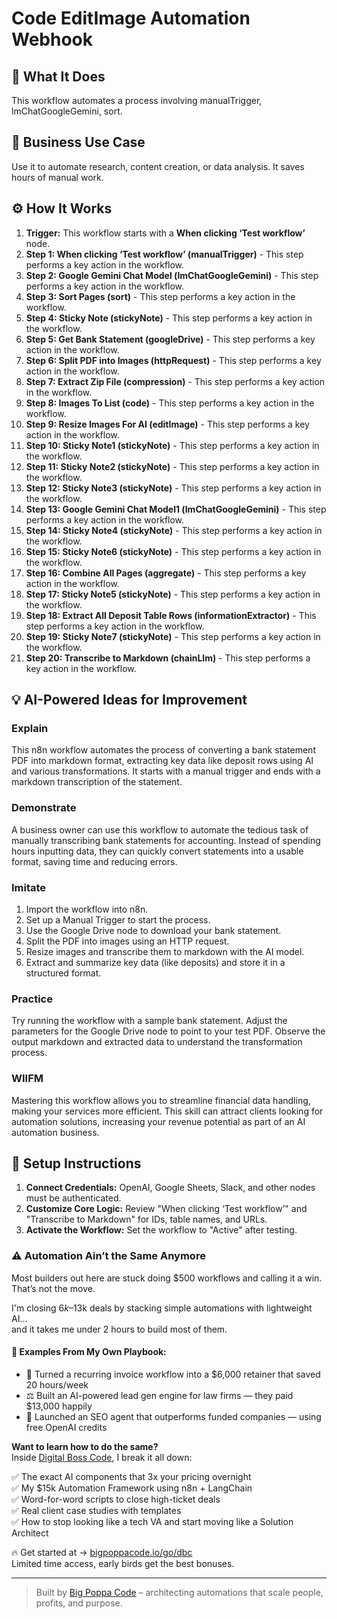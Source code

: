 # Code EditImage Automation Webhook

## 🚀 What It Does
This workflow automates a process involving manualTrigger, lmChatGoogleGemini, sort.

## 💼 Business Use Case
Use it to automate research, content creation, or data analysis. It saves hours of manual work.

## ⚙️ How It Works
1.  **Trigger:** This workflow starts with a **When clicking ‘Test workflow’** node.
2. **Step 1: When clicking ‘Test workflow’ (manualTrigger)** - This step performs a key action in the workflow.
3. **Step 2: Google Gemini Chat Model (lmChatGoogleGemini)** - This step performs a key action in the workflow.
4. **Step 3: Sort Pages (sort)** - This step performs a key action in the workflow.
5. **Step 4: Sticky Note (stickyNote)** - This step performs a key action in the workflow.
6. **Step 5: Get Bank Statement (googleDrive)** - This step performs a key action in the workflow.
7. **Step 6: Split PDF into Images (httpRequest)** - This step performs a key action in the workflow.
8. **Step 7: Extract Zip File (compression)** - This step performs a key action in the workflow.
9. **Step 8: Images To List (code)** - This step performs a key action in the workflow.
10. **Step 9: Resize Images For AI (editImage)** - This step performs a key action in the workflow.
11. **Step 10: Sticky Note1 (stickyNote)** - This step performs a key action in the workflow.
12. **Step 11: Sticky Note2 (stickyNote)** - This step performs a key action in the workflow.
13. **Step 12: Sticky Note3 (stickyNote)** - This step performs a key action in the workflow.
14. **Step 13: Google Gemini Chat Model1 (lmChatGoogleGemini)** - This step performs a key action in the workflow.
15. **Step 14: Sticky Note4 (stickyNote)** - This step performs a key action in the workflow.
16. **Step 15: Sticky Note6 (stickyNote)** - This step performs a key action in the workflow.
17. **Step 16: Combine All Pages (aggregate)** - This step performs a key action in the workflow.
18. **Step 17: Sticky Note5 (stickyNote)** - This step performs a key action in the workflow.
19. **Step 18: Extract All Deposit Table Rows (informationExtractor)** - This step performs a key action in the workflow.
20. **Step 19: Sticky Note7 (stickyNote)** - This step performs a key action in the workflow.
21. **Step 20: Transcribe to Markdown (chainLlm)** - This step performs a key action in the workflow.

## 💡 AI-Powered Ideas for Improvement
### Explain
This n8n workflow automates the process of converting a bank statement PDF into markdown format, extracting key data like deposit rows using AI and various transformations. It starts with a manual trigger and ends with a markdown transcription of the statement.

### Demonstrate
A business owner can use this workflow to automate the tedious task of manually transcribing bank statements for accounting. Instead of spending hours inputting data, they can quickly convert statements into a usable format, saving time and reducing errors.

### Imitate
1. Import the workflow into n8n.
2. Set up a Manual Trigger to start the process.
3. Use the Google Drive node to download your bank statement.
4. Split the PDF into images using an HTTP request.
5. Resize images and transcribe them to markdown with the AI model.
6. Extract and summarize key data (like deposits) and store it in a structured format.

### Practice
Try running the workflow with a sample bank statement. Adjust the parameters for the Google Drive node to point to your test PDF. Observe the output markdown and extracted data to understand the transformation process.

### WIIFM
Mastering this workflow allows you to streamline financial data handling, making your services more efficient. This skill can attract clients looking for automation solutions, increasing your revenue potential as part of an AI automation business.

## 🔧 Setup Instructions
1. **Connect Credentials:** OpenAI, Google Sheets, Slack, and other nodes must be authenticated.
2. **Customize Core Logic:** Review "When clicking ‘Test workflow’" and "Transcribe to Markdown" for IDs, table names, and URLs.
3. **Activate the Workflow:** Set the workflow to "Active" after testing.

### ⚠️ Automation Ain’t the Same Anymore

Most builders out here are stuck doing $500 workflows and calling it a win.  
That’s not the move.  

I'm closing $6k–$13k deals by stacking simple automations with lightweight AI...  
and it takes me under 2 hours to build most of them.

#### 🧠 Examples From My Own Playbook:
- 🔁 Turned a recurring invoice workflow into a $6,000 retainer that saved 20 hours/week  
- ⚖️ Built an AI-powered lead gen engine for law firms — they paid $13,000 happily  
- 🚀 Launched an SEO agent that outperforms funded companies — using free OpenAI credits  

**Want to learn how to do the same?**  
Inside [Digital Boss Code](https://bigpoppacode.io/go/dbc), I break it all down:

✅ The exact AI components that 3x your pricing overnight  
✅ My $15k Automation Framework using n8n + LangChain  
✅ Word-for-word scripts to close high-ticket deals  
✅ Real client case studies with templates  
✅ How to stop looking like a tech VA and start moving like a Solution Architect  

🔥 Get started at → [bigpoppacode.io/go/dbc](https://bigpoppacode.io/go/dbc)  
Limited time access, early birds get the best bonuses.

---
> Built by [Big Poppa Code](https://bigpoppacode.io) – architecting automations that scale people, profits, and purpose.

